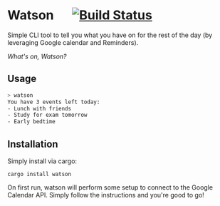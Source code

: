 # Watson &emsp; [![Build Status](https://travis-ci.org/tetigi/watson.svg?branch=master)](https://travis-ci.org/tetigi/watson) #

Simple CLI tool to tell you what you have on for the rest of the day (by leveraging Google calendar and Reminders).

*What's on, Watson?*

## Usage ##

```bash
> watson
You have 3 events left today:
- Lunch with friends
- Study for exam tomorrow
- Early bedtime
```

## Installation ##

Simply install via cargo:

`cargo install watson`

On first run, watson will perform some setup to connect to the Google Calendar API.
Simply follow the instructions and you're good to go!
